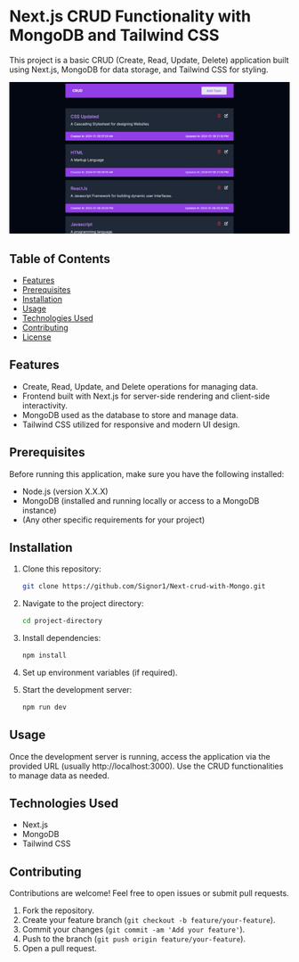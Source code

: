 # Next.js CRUD Functionality with MongoDB and Tailwind CSS

This project is a basic CRUD (Create, Read, Update, Delete) application built using Next.js, MongoDB for data storage, and Tailwind CSS for styling.

<img src="https://github.com/Signor1/Next-crud-with-Mongo/blob/6007f852842b66628abfa206f733d0dac57008b0/Screenshot%202024-01-08%20at%209.34.41%20PM.png"/>

## Table of Contents

- [Features](#features)
- [Prerequisites](#prerequisites)
- [Installation](#installation)
- [Usage](#usage)
- [Technologies Used](#technologies-used)
- [Contributing](#contributing)
- [License](#license)

## Features

- Create, Read, Update, and Delete operations for managing data.
- Frontend built with Next.js for server-side rendering and client-side interactivity.
- MongoDB used as the database to store and manage data.
- Tailwind CSS utilized for responsive and modern UI design.

## Prerequisites

Before running this application, make sure you have the following installed:

- Node.js (version X.X.X)
- MongoDB (installed and running locally or access to a MongoDB instance)
- (Any other specific requirements for your project)

## Installation

1. Clone this repository:

   ```bash
   git clone https://github.com/Signor1/Next-crud-with-Mongo.git
   ```

2. Navigate to the project directory:

   ```bash
   cd project-directory
   ```

3. Install dependencies:

   ```bash
   npm install
   ```

4. Set up environment variables (if required).

5. Start the development server:

   ```bash
   npm run dev
   ```

## Usage

Once the development server is running, access the application via the provided URL (usually http://localhost:3000). Use the CRUD functionalities to manage data as needed.

## Technologies Used

- Next.js
- MongoDB
- Tailwind CSS

## Contributing

Contributions are welcome! Feel free to open issues or submit pull requests.

1. Fork the repository.
2. Create your feature branch (`git checkout -b feature/your-feature`).
3. Commit your changes (`git commit -am 'Add your feature'`).
4. Push to the branch (`git push origin feature/your-feature`).
5. Open a pull request.

